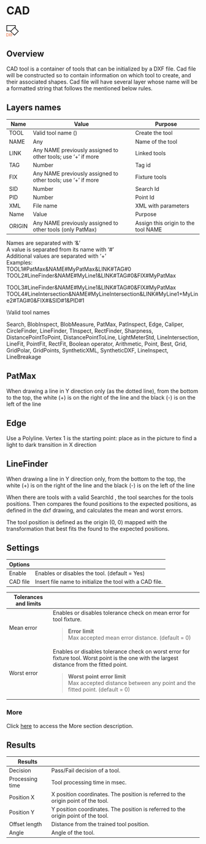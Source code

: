 CAD
===

![](../../../../img/x_Graphics/Tools/UvfStdToolsDxf-0.png)

Overview
--------

CAD tool is a container of tools that can be initialized by a DXF file. Cad file will be constructed so to contain information on which tool to create, and their associated shapes. Cad file will have several layer whose name will be a formatted string that follows the mentioned below rules.

Layers names
------------

| Name | Value | Purpose |
| --- | --- | --- |
| TOOL<n> | Valid tool name (\) | Create the tool |
| NAME | Any | Name of the tool |
| LINK | Any NAME previously assigned to other tools; use ‘+’ if more | Linked tools |
| TAG | Number | Tag id |
| FIX | Any NAME previously assigned to other tools; use ‘+’ if more | Fixture tools |
| SID | Number | Search Id |
| PID | Number | Point Id |
| XML | File name | XML with parameters |
| Name | Value | Purpose |
| ORIGIN | Any NAME previously assigned to other tools (only PatMax) | Assign this origin to the tool NAME |

Names are separated with ‘&’  
A value is separated from its name with ‘#’  
Additional values are separated with ‘+’  
Examples:  
TOOL1#PatMax&NAME#MyPatMax&LINK#TAG#0  
TOOL2#LineFinder&NAME#MyLine1&LINK#TAG#0&FIX#MyPatMax


TOOL3#LineFinder&NAME#MyLine1&LINK#TAG#0&FIX#MyPatMax  
TOOL4#LineIntersection&NAME#MyLineIntersection&LINK#MyLine1+MyLine2#TAG#0&FIX#&SID#1&PID#1


\Valid tool names


Search, BlobInspect, BlobMeasure, PatMax, PatInspect, Edge, Caliper, CircleFinder, LineFinder, TInspect, RectFinder, Sharpness, DistancePointToPoint, DistancePointToLine, LightMeterStd, LineIntersection, LineFit, PointFit, RectFit, Boolean operator, Arithmetic, Point, Best, Grid, GridPolar, GridPoints, SyntheticXML, SyntheticDXF, LineInspect, LineBreakage


PatMax
------


When drawing a line in Y direction only (as the dotted line), from the bottom to the top, the white (+) is on the right of the line and the black (-) is on the left of the line


Edge
----


Use a Polyline. Vertex 1 is the starting point: place as in the picture to find a light to dark transition in X direction


LineFinder
----------


When drawing a line in Y direction only, from the bottom to the top, the white (+) is on the right of the line and the black (-) is on the left of the line


When there are tools with a valid SearchId , the tool searches for the tools positions. Then compares the found positions to the expected positions, as defined in the dxf drawing, and calculates the mean and worst errors.


The tool position is defined as the origin (0, 0) mapped with the transformation that best fits the found to the expected positions.


Settings
--------

| Options | |
| --- | --- |
| Enable | Enables or disables the tool. (default = Yes) |
| CAD file | Insert file name to initialize the tool with a CAD file. |

| Tolerances and limits | |
| --- | --- |
| Mean error | Enables or disables tolerance check on mean error for tool fixture.<blockquote> **Error limit**<br>Max accepted mean error distance. (default = 0)<br> </blockquote> |
| Worst error | Enables or disables tolerance check on worst error for fixture tool. Worst point is the one with the largest distance from the fitted point. <blockquote> **Worst point error limit**<br>Max accepted distance between any point and the fitted point. (default = 0)<br> </blockquote> |

### More

Click [here](../../../Windows/dialog_settings.md) to access the More section description.

Results
-------

| Results | |
| --- | --- |
| Decision | Pass/Fail decision of a tool. |
| Processing time | Tool processing time in msec. |
| Position X | X position coordinates. The position is referred to the origin point of the tool. |
| Position Y | Y position coordinates. The position is referred to the origin point of the tool. |
| Offset length | Distance from the trained tool position. |
| Angle | Angle of the tool. |



